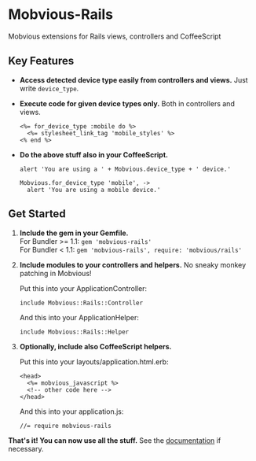 # Mobvious-Rails

Mobvious extensions for Rails views, controllers and CoffeeScript

## Key Features

*   **Access detected device type easily from controllers and views.** Just write `device_type`.

*   **Execute code for given device types only.** Both in controllers and views.

        <%= for_device_type :mobile do %>
          <%= stylesheet_link_tag 'mobile_styles' %>
        <% end %>

*   **Do the above stuff also in your CoffeeScript.**

        alert 'You are using a ' + Mobvious.device_type + ' device.'
        
        Mobvious.for_device_type 'mobile', ->
          alert 'You are using a mobile device.'

## Get Started

1.  **Include the gem in your Gemfile.**  
    For Bundler >= 1.1: `gem 'mobvious-rails'`  
    For Bundler < 1.1: `gem 'mobvious-rails', require: 'mobvious/rails'`

2.  **Include modules to your controllers and helpers.** No sneaky monkey patching in Mobvious!
    
    Put this into your ApplicationController:

        include Mobvious::Rails::Controller
        
    And this into your ApplicationHelper:
    
        include Mobvious::Rails::Helper
        
3.  **Optionally, include also CoffeeScript helpers.**

    Put this into your layouts/application.html.erb:
     
        <head>
          <%= mobvious_javascript %>
          <!-- other code here -->
        </head>
         
    And this into your application.js:
    
        //= require mobvious-rails

**That's it! You can now use all the stuff.** See the
[documentation](http://rdoc.info/github/jistr/mobvious-rails/frames) if necessary.